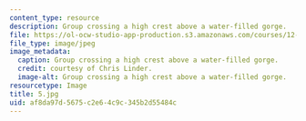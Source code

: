 ```yaml
---
content_type: resource
description: Group crossing a high crest above a water-filled gorge.
file: https://ol-ocw-studio-app-production.s3.amazonaws.com/courses/12-753-geodynamics-seminar-spring-2006/af8da97d5675c2e64c9c345b2d55484c_5.jpg
file_type: image/jpeg
image_metadata:
  caption: Group crossing a high crest above a water-filled gorge.
  credit: courtesy of Chris Linder.
  image-alt: Group crossing a high crest above a water-filled gorge.
resourcetype: Image
title: 5.jpg
uid: af8da97d-5675-c2e6-4c9c-345b2d55484c
---
```

